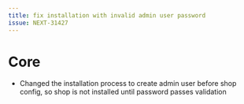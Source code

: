 ```yaml
---
title: fix installation with invalid admin user password
issue: NEXT-31427
---
```

# Core
* Changed the installation process to create admin user before shop config, so shop is not installed until password passes validation

